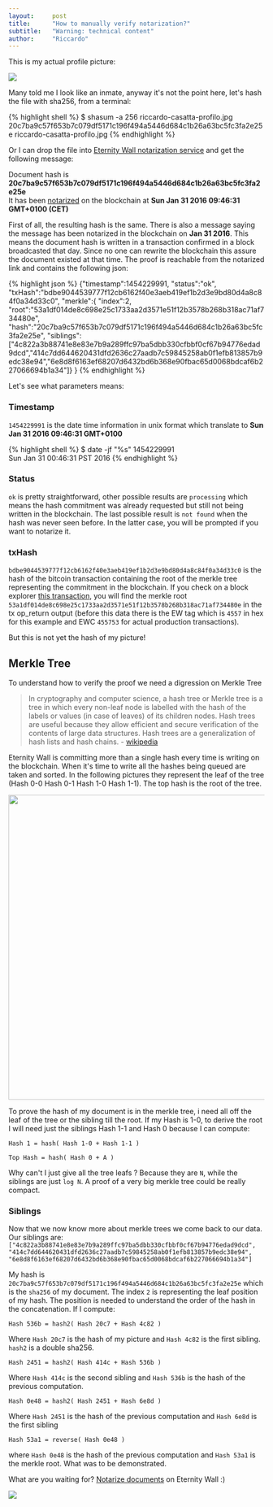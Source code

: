```yaml
---
layout:     post
title:      "How to manually verify notarization?"
subtitle:   "Warning: technical content"
author:     "Riccardo"
---
```


This is my actual profile picture:

<a href="{{ site.baseurl }}/img/riccardo-casatta-profilo.jpg">
<img src="{{ site.baseurl }}/img/riccardo-casatta-profilo.jpg" class="center-block" style="cursor:pointer">
</a>

Many told me I look like an inmate, anyway it's not the point here, let's hash the file with sha256, from a terminal:

{% highlight shell %}
$ shasum -a 256 riccardo-casatta-profilo.jpg
20c7ba9c57f653b7c079df5171c196f494a5446d684c1b26a63bc5fc3fa2e25e  riccardo-casatta-profilo.jpg
{% endhighlight %}

Or I can drop the file into [Eternity Wall notarization service](http://eternitywall.it/notarize) and get the following message:

<div class="text-center"><div class="alert alert-success" style="word-wrap: break-word;">Document hash is <strong>20c7ba9c57f653b7c079df5171c196f494a5446d684c1b26a63bc5fc3fa2e25e</strong><br>It has been <a href="http://eternitywall.it/v1/hash/20c7ba9c57f653b7c079df5171c196f494a5446d684c1b26a63bc5fc3fa2e25e" class="alert-link">notarized</a> on the blockchain at <strong>Sun Jan 31 2016 09:46:31 GMT+0100 (CET)</strong></div></div>

First of all, the resulting hash is the same.
There is also a message saying the message has been notarized in the blockchain on **Jan 31 2016**.
This means the document hash is written in a transaction confirmed in a block broadcasted that day.
Since no one can rewrite the blockchain this assure the document existed at that time.
The proof is reachable from the notarized link and contains the following json:

{% highlight json %}
{"timestamp":1454229991,
"status":"ok",
"txHash":"bdbe9044539777f12cb6162f40e3aeb419ef1b2d3e9bd80d4a8c84f0a34d33c0",
"merkle":{
  "index":2,
  "root":"53a1df014de8c698e25c1733aa2d3571e51f12b3578b268b318ac71af734480e",
  "hash":"20c7ba9c57f653b7c079df5171c196f494a5446d684c1b26a63bc5fc3fa2e25e",
  "siblings":["4c822a3b88741e8e83e7b9a289ffc97ba5dbb330cfbbf0cf67b94776edad9dcd","414c7dd644620431dfd2636c27aadb7c59845258ab0f1efb813857b9edc38e94","6e8d8f6163ef68207d6432bd6b368e90fbac65d0068bdcaf6b227066694b1a34"]}
}
{% endhighlight %}

Let's see what parameters means:

### Timestamp

`1454229991` is the date time information in unix format which translate to **Sun Jan 31 2016 09:46:31 GMT+0100**

{% highlight shell %}
$ date -jf "%s" 1454229991                  
Sun Jan 31 00:46:31 PST 2016
{% endhighlight %}

### Status

`ok` is pretty straightforward, other possible results are `processing` which means the hash commitment was already requested but still not being written in the blockchain. The last possible result is `not found` when the hash was never seen before. In the latter case, you will be prompted if you want to notarize it.

### txHash

`bdbe9044539777f12cb6162f40e3aeb419ef1b2d3e9bd80d4a8c84f0a34d33c0` is the hash of the bitcoin transaction containing the root of the merkle tree representing the commitment in the blockchain. If you check on a block explorer [this transaction](https://blockchain.info/tx/bdbe9044539777f12cb6162f40e3aeb419ef1b2d3e9bd80d4a8c84f0a34d33c0), you will find the merkle root `53a1df014de8c698e25c1733aa2d3571e51f12b3578b268b318ac71af734480e` in the tx op_return output (before this data there is the EW tag which is `4557` in hex for this example and EWC `455753` for actual production transactions).

But this is not yet the hash of my picture!

## Merkle Tree

To understand how to verify the proof we need a digression on Merkle Tree

> In cryptography and computer science, a hash tree or Merkle tree is a tree in which every non-leaf node is labelled with the hash of the labels or values (in case of leaves) of its children nodes. Hash trees are useful because they allow efficient and secure verification of the contents of large data structures. Hash trees are a generalization of hash lists and hash chains. - [wikipedia](https://en.wikipedia.org/wiki/Merkle_tree)

Eternity Wall is committing more than a single hash every time is writing on the blockchain.
When it's time to write all the hashes being queued are taken and sorted. In the following pictures they represent the leaf of the tree (Hash 0-0 Hash 0-1 Hash 1-0 Hash 1-1). The top hash is the root of the tree.

<a href="{{ site.baseurl }}/img/Hash_Tree.svg">
<img src="{{ site.baseurl }}/img/Hash_Tree.svg" width="600px" class="center-block" style="cursor:pointer">
</a>

To prove the hash of my document is in the merkle tree, i need all off the leaf of the tree or the sibling till the root.
If my Hash is 1-0, to derive the root I will need just the siblings Hash 1-1 and Hash 0 because I can compute:

`Hash 1 = hash( Hash 1-0 + Hash 1-1 )`

`Top Hash = hash( Hash 0 + A )`

Why can't I just give all the tree leafs ? Because they are `N`, while the siblings are just `log N`. A proof of a very big merkle tree could be really compact.

### Siblings

Now that we now know more about merkle trees we come back to our data. Our siblings are:
`["4c822a3b88741e8e83e7b9a289ffc97ba5dbb330cfbbf0cf67b94776edad9dcd", "414c7dd644620431dfd2636c27aadb7c59845258ab0f1efb813857b9edc38e94", "6e8d8f6163ef68207d6432bd6b368e90fbac65d0068bdcaf6b227066694b1a34"]`

My hash is `20c7ba9c57f653b7c079df5171c196f494a5446d684c1b26a63bc5fc3fa2e25e` which is the `sha256` of my document.
The index `2` is representing the leaf position of my hash. The position is needed to understand the order of the hash in the concatenation. If I compute:

`Hash 536b = hash2( Hash 20c7 + Hash 4c82 )`

Where `Hash 20c7` is the hash of my picture and `Hash 4c82` is the first sibling. `hash2` is a double sha256.

`Hash 2451 = hash2( Hash 414c + Hash 536b )`

Where `Hash 414c` is the second sibling and `Hash 536b` is the hash of the previous computation.

`Hash 0e48 = hash2( Hash 2451 + Hash 6e8d )`

Where `Hash 2451` is the hash of the previous computation and `Hash 6e8d` is the first sibling

`Hash 53a1 = reverse( Hash 0e48 )`

where `Hash 0e48` is the hash of the previous computation and `Hash 53a1` is the merkle root. What was to be demonstrated.

What are you waiting for? [Notarize documents](http://eternitywall.it/notarize) on Eternity Wall :)

<a href="http://eternitywall.it/notarize">
<img src="{{ site.baseurl }}/img/certificate-smaller.png" class="center-block" style="cursor:pointer">
</a>
